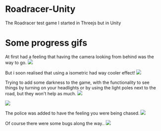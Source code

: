 # Roadracer-Unity
The Roadracer test game I started in Threejs but in Unity

# Some progress gifs
At first had a feeling that having the camera looking from behind was the way to go. 
![](https://i.imgur.com/ru5XSvS.jpg)

But i soon realised that using a isometric had way cooler effect!
![](https://i.imgur.com/pInDCnW.jpg)

Trying to add some darkness to the game, with the functionality to see things by turning on your headlights or by using the light poles next to the road, but they won't help as much.
![](https://media.giphy.com/media/NsF13pDKVNGhzyia3J/giphy.gif)


![](https://i.imgur.com/r7kgZBw.jpg)

The police was added to have the feeling you were being chased.
![](https://media.giphy.com/media/3YHzY3T4bViG2hmnlN/giphy.gif)


Of course there were some bugs along the way..
![](https://media.giphy.com/media/uANGAKG5dwWppaZCKc/giphy.gif)
